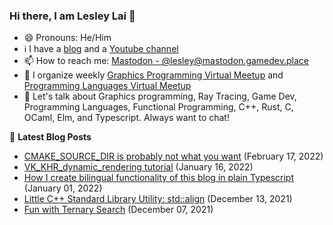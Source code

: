 ### Hi there, I am Lesley Lai 👋
- 😄 Pronouns: He/Him
- ℹ️ I have a [blog](https://lesleylai.info/) and a [Youtube channel](https://www.youtube.com/channel/UCw6w2apOo7DuUoDz0vHAVxQ)
- 📫 How to reach me: [Mastodon - @lesley@mastodon.gamedev.place](https://mastodon.gamedev.place/@lesley)
- 🤝 I organize weekly [Graphics Programming Virtual Meetup](https://www.meetup.com/Graphics-Programming-Virtual-Meetup) and [Programming Languages Virtual Meetup
](https://www.meetup.com/programming-languages-toronto-meetup/)
- 💬 Let's talk about Graphics programming, Ray Tracing, Game Dev, Programming Languages, Functional Programming, C++, Rust, C, OCaml, Elm, and Typescript. Always want to chat!

📕 **Latest Blog Posts**
<!-- BLOG-POST-LIST:START -->
- [CMAKE_SOURCE_DIR is probably not what you want](https://www.lesleylai.info/en/cmake_src_directory) (February 17, 2022)
- [VK_KHR_dynamic_rendering tutorial](https://www.lesleylai.info/en/vk-khr-dynamic-rendering) (January 16, 2022)
- [How I create bilingual functionality of this blog in plain Typescript](https://www.lesleylai.info/en/bilingual-blog) (January 01, 2022)
- [Little C++ Standard Library Utility: std::align](https://www.lesleylai.info/en/std-align) (December 13, 2021)
- [Fun with Ternary Search](https://www.lesleylai.info/en/ternary-search) (December 07, 2021)

<!-- BLOG-POST-LIST:END -->
